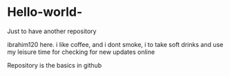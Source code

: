 # Hello-world-
Just to have another repository


ibrahim120 here. i like coffee, and i dont smoke, i to take soft drinks and use my leisure time for checking for new updates online



Repository is the basics in github
